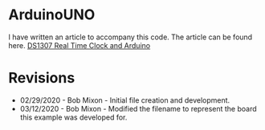 # ArduinoUNO

I have written an article to accompany this code. The article can be found here.
[DS1307 Real Time Clock and Arduino](https://www.bobmixon.com/2020/03/real-time-clock-and-arduino/)

# Revisions
* 02/29/2020 - Bob Mixon - Initial file creation and development.
* 03/12/2020 - Bob Mixon - Modified the filename to represent the board this example was developed for.
